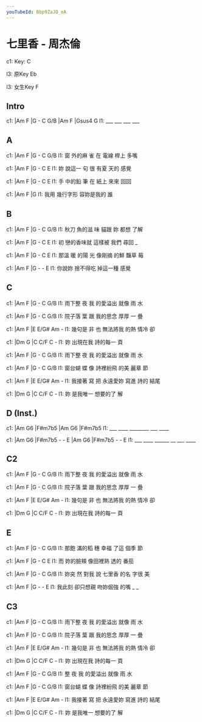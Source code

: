 ```yaml
---
youTubeId: Bbp9ZaJD_eA
---
```


# 七里香 - 周杰倫

c1: Key: C

l3: 原Key Eb

l3: 女生Key F

## Intro

c1: |Am  F  |G - C G/B |Am  F  |Gsus4 G
l1:  ___ ___            ___ ___

## A

c1:   |Am     F    |G    -    C   G/B
l1: 窗 外的麻 雀 在 電線 桿上 多嘴

c1:   |Am     F    |G    -    C   E
l1: 妳 說這一 句 很 有夏 天的 感覺

c1:   |Am     F    |G    -    C   E
l1: 手 中的鉛 筆 在 紙上 來來 回回

c1:     |Am       F         |G
l1: 我用 幾行字形 容妳是我的 誰

## B

c1:     |Am     F      |G  -    C   G/B
l1: 秋刀 魚的滋 味 貓跟 妳 都想 了解

c1:   |Am        F      |G    -    C   E
l1: 初 戀的香味就 這樣被 我們  尋回 _

c1:     |Am      F        |G    -    C   E
l1: 那溫 暖 的陽 光 像剛摘 的鮮 豔草 莓

c1:       |Am       F        |G   - - E
l1: 你說妳 捨不得吃 掉這一種  感覺

## C

c1:       |Am    F       |G    -  C   G/B
l1: 雨下整 夜 我 的愛溢出 就像 雨 水

c1:       |Am    F       |G    -  C   G/B
l1: 院子落 葉 跟 我的思念 厚厚 一 疊

c1:       |Am    F       |E    E/G#  Am -
l1: 幾句是 非 也 無法將我 的熱 情冷  卻

c1:   |Dm       G       |C C/F C -
l1: 妳 出現在我 詩的每一 頁

c1:       |Am    F       |G    -  C   G/B
l1: 雨下整 夜 我 的愛溢出 就像 雨 水

c1:       |Am    F       |G    -    C   G/B
l1: 窗台蝴 蝶 像 詩裡紛飛 的美 麗章 節

c1:       |Am    F       |E    E/G#  Am -
l1: 我接著 寫 把 永遠愛妳 寫進 詩的 結尾

c1:   |Dm       G       |C C/F C -
l1: 妳 是我唯一 想要的了 解

## D (Inst.)

c1: |Am  G6  |F#m7b5  |Am  G6  |F#m7b5
l1:  ___ ____ ________ ___ ____

c1: |Am  G6  |F#m7b5 - - E |Am  G6  |F#m7b5 - - E
l1:  ___ ____ ______     __  ___ ____

## C2

c1:       |Am    F       |G    -  C   G/B
l1: 雨下整 夜 我 的愛溢出 就像 雨 水

c1:       |Am    F       |G    -  C   G/B
l1: 院子落 葉 跟 我的思念 厚厚 一 疊

c1:       |Am    F       |E    E/G#  Am -
l1: 幾句是 非 也 無法將我 的熱 情冷  卻

c1:   |Dm       G       |C C/F C -
l1: 妳 出現在我 詩的每一 頁

## E

c1:     |Am     F      |G    -    C   G/B
l1: 那飽 滿的稻 穗 幸福 了這 個季 節

c1:   |Am       F       |G    -   C   E
l1: 而 妳的臉頰 像田裡熟 透的 番茄

c1:     |Am      F        |G    -    C   G/B
l1: 妳突 然 對我 說 七里香 的名 字很 美

c1:       |Am       F       |G    -    - E
l1: 我此刻 卻只想親 吻妳倔強 的嘴  _    _

## C3

c1:       |Am    F       |G    -  C   G/B
l1: 雨下整 夜 我 的愛溢出 就像 雨 水

c1:       |Am    F       |G    -  C   G/B
l1: 院子落 葉 跟 我的思念 厚厚 一 疊

c1:       |Am    F       |E    E/G#  Am -
l1: 幾句是 非 也 無法將我 的熱 情冷  卻

c1:   |Dm       G       |C C/F C -
l1: 妳 出現在我 詩的每一 頁

c1:   |Am    F       |G    -  C   G/B
l1: 整 夜 我 的愛溢出 就像 雨 水

c1:       |Am    F       |G    -    C   G/B
l1: 窗台蝴 蝶 像 詩裡紛飛 的美 麗章 節

c1:       |Am    F       |E    E/G#  Am -
l1: 我接著 寫 把 永遠愛妳 寫進 詩的 結尾

c1:   |Dm       G       |C C/F C -
l1: 妳 是我唯一 想要的了 解
